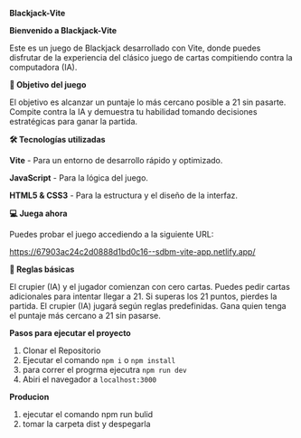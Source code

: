 **Blackjack-Vite**

**Bienvenido a Blackjack-Vite**

Este es un juego de Blackjack desarrollado con Vite, donde puedes disfrutar de la experiencia del clásico juego de cartas compitiendo contra la computadora (IA).

**🎯 Objetivo del juego**

El objetivo es alcanzar un puntaje lo más cercano posible a 21 sin pasarte. Compite contra la IA y demuestra tu habilidad tomando decisiones estratégicas para ganar la partida.

**🛠️ Tecnologías utilizadas**

**Vite** - Para un entorno de desarrollo rápido y optimizado.

**JavaScript** - Para la lógica del juego.

**HTML5 & CSS3** - Para la estructura y el diseño de la interfaz.


**💻 Juega ahora**

Puedes probar el juego accediendo a la siguiente URL:

https://67903ac24c2d0888d1bd0c16--sdbm-vite-app.netlify.app/

**📖 Reglas básicas**

El crupier (IA) y el jugador comienzan con cero cartas.
Puedes pedir cartas adicionales para intentar llegar a 21.
Si superas los 21 puntos, pierdes la partida.
El crupier (IA) jugará según reglas predefinidas.
Gana quien tenga el puntaje más cercano a 21 sin pasarse.

**Pasos para ejecutar el proyecto** 

1. Clonar el Repositorio 
2. Ejecutar el comando ```npm i``` o ```npm install```
3. para correr el progrma ejecutra ```npm run dev```
4. Abiri el navegador a ```localhost:3000```

**Producion**
1. ejecutar el comando npm run bulid
2. tomar la carpeta dist y despegarla
   
